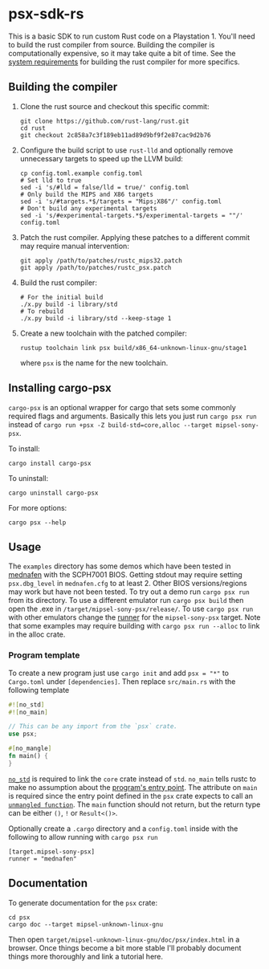 # psx-sdk-rs

This is a basic SDK to run custom Rust code on a Playstation 1. You'll need to
build the rust compiler from source. Building the compiler is computationally
expensive, so it may take quite a bit of time. See the [system requirements](https://rustc-dev-guide.rust-lang.org/getting-started.html#system-requirements)
for building the rust compiler for more specifics.

## Building the compiler

1. Clone the rust source and checkout this specific commit:

    ```
    git clone https://github.com/rust-lang/rust.git
    cd rust
    git checkout 2c858a7c3f189eb11ad89d9bf9f2e87cac9d2b76
    ```

2. Configure the build script to use `rust-lld` and optionally remove unnecessary targets to speed up the LLVM build:

    ```
    cp config.toml.example config.toml
    # Set lld to true
    sed -i 's/#lld = false/lld = true/' config.toml
    # Only build the MIPS and X86 targets
    sed -i 's/#targets.*$/targets = "Mips;X86"/' config.toml
    # Don't build any experimental targets
    sed -i 's/#experimental-targets.*$/experimental-targets = ""/' config.toml
    ```

3. Patch the rust compiler. Applying these patches to a different commit may require manual intervention:

    ```
    git apply /path/to/patches/rustc_mips32.patch
    git apply /path/to/patches/rustc_psx.patch
    ```


3. Build the rust compiler:

    ```
    # For the initial build
    ./x.py build -i library/std
    # To rebuild
    ./x.py build -i library/std --keep-stage 1
    ```

5. Create a new toolchain with the patched compiler:

    ```
    rustup toolchain link psx build/x86_64-unknown-linux-gnu/stage1
    ```

    where `psx` is the name for the new toolchain.

## Installing cargo-psx

`cargo-psx` is an optional wrapper for cargo that sets some commonly required
flags and arguments. Basically this lets you just run `cargo psx run` instead of
`cargo run +psx -Z build-std=core,alloc --target mipsel-sony-psx`.

To install:

```
cargo install cargo-psx
```

To uninstall:

```
cargo uninstall cargo-psx
```

For more options:

```
cargo psx --help
```
    
## Usage

The `examples` directory has some demos which have been tested in
[mednafen](https://mednafen.github.io/) with the SCPH7001 BIOS. Getting stdout
may require setting `psx.dbg_level` in `mednafen.cfg` to at least 2. Other BIOS
versions/regions may work but have not been tested. To try out a demo run `cargo
psx run` from its directory. To use a different emulator run `cargo psx build`
then open the .exe in `/target/mipsel-sony-psx/release/`. To use `cargo psx run`
with other emulators change the
[runner](https://doc.rust-lang.org/cargo/reference/config.html#target) for the
`mipsel-sony-psx` target. Note that some examples may require building with
`cargo psx run --alloc` to link in the alloc crate.

### Program template

To create a new program just use `cargo init` and add `psx = "*"` to
`Cargo.toml` under `[dependencies]`. Then replace `src/main.rs` with the
following template

```rust
#![no_std]
#![no_main]

// This can be any import from the `psx` crate.
use psx;

#[no_mangle]
fn main() {
}
```

[`no_std`](https://docs.rust-embedded.org/embedonomicon/smallest-no-std.html#what-does-no_std-mean)
is required to link the `core` crate instead of `std`. `no_main` tells rustc to
make no assumption about the [program's entry
point](https://docs.rust-embedded.org/embedonomicon/smallest-no-std.html#the-code).
The attribute on `main` is required since the entry point defined in the `psx`
crate expects to call an [`unmangled
function`](https://docs.rust-embedded.org/book/interoperability/rust-with-c.html#no_mangle).
The `main` function should not return, but the return type can be either `()`,
`!` or `Result<()>`.

Optionally create a `.cargo` directory and a `config.toml` inside with the
following to allow running with `cargo psx run`

```
[target.mipsel-sony-psx]
runner = "mednafen"
```

## Documentation

To generate documentation for the `psx` crate:

```
cd psx
cargo doc --target mipsel-unknown-linux-gnu
```

Then open `target/mipsel-unknown-linux-gnu/doc/psx/index.html` in a browser.
Once things become a bit more stable I'll probably document things more
thoroughly and link a tutorial here.
